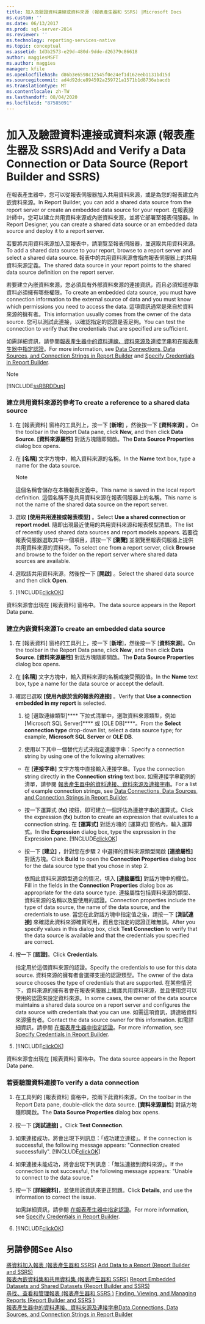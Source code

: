 ```yaml
---
title: 加入及驗證資料連線或資料來源 (報表產生器和 SSRS) |Microsoft Docs
ms.custom: ''
ms.date: 06/13/2017
ms.prod: sql-server-2014
ms.reviewer: ''
ms.technology: reporting-services-native
ms.topic: conceptual
ms.assetid: 1d3b2573-e29d-480d-9dde-d26379c86618
author: maggiesMSFT
ms.author: maggies
manager: kfile
ms.openlocfilehash: d86b3e6598c12545f0e24ef1d162eeb1131bd15d
ms.sourcegitcommit: ad4d92dce894592a259721a1571b1d8736abacdb
ms.translationtype: MT
ms.contentlocale: zh-TW
ms.lasthandoff: 08/04/2020
ms.locfileid: "87585091"
---
```

# <a name="add-and-verify-a-data-connection-or-data-source-report-builder-and-ssrs"></a><span data-ttu-id="a9b4c-102">加入及驗證資料連接或資料來源 (報表產生器及 SSRS)</span><span class="sxs-lookup"><span data-stu-id="a9b4c-102">Add and Verify a Data Connection or Data Source (Report Builder and SSRS)</span></span>
  <span data-ttu-id="a9b4c-103">在報表產生器中，您可以從報表伺服器加入共用資料來源，或是為您的報表建立內嵌資料來源。</span><span class="sxs-lookup"><span data-stu-id="a9b4c-103">In Report Builder, you can add a shared data source from the report server or create an embedded data source for your report.</span></span> <span data-ttu-id="a9b4c-104">在報表設計師中，您可以建立共用資料來源或內嵌資料來源，並將它部署至報表伺服器。</span><span class="sxs-lookup"><span data-stu-id="a9b4c-104">In Report Designer, you can create a shared data source or an embedded data source and deploy it to a report server.</span></span>  
  
 <span data-ttu-id="a9b4c-105">若要將共用資料來源加入至報表中，請瀏覽至報表伺服器，並選取共用資料來源。</span><span class="sxs-lookup"><span data-stu-id="a9b4c-105">To add a shared data source to your report, browse to a report server and select a shared data source.</span></span> <span data-ttu-id="a9b4c-106">報表中的共用資料來源會指向報表伺服器上的共用資料來源定義。</span><span class="sxs-lookup"><span data-stu-id="a9b4c-106">The shared data source in your report points to the shared data source definition on the report server.</span></span>  
  
 <span data-ttu-id="a9b4c-107">若要建立內嵌資料來源，您必須具有外部資料來源的連接資訊，而且必須知道存取資料必須擁有哪些權限。</span><span class="sxs-lookup"><span data-stu-id="a9b4c-107">To create an embedded data source, you must have connection information to the external source of data and you must know which permissions you need to access the data.</span></span> <span data-ttu-id="a9b4c-108">這項資訊通常是來自於資料來源的擁有者。</span><span class="sxs-lookup"><span data-stu-id="a9b4c-108">This information usually comes from the owner of the data source.</span></span> <span data-ttu-id="a9b4c-109">您可以測試此連接，以確認指定的認證是否足夠。</span><span class="sxs-lookup"><span data-stu-id="a9b4c-109">You can test the connection to verify that the credentials that are specified are sufficient.</span></span>  
  
 <span data-ttu-id="a9b4c-110">如需詳細資訊，請參閱[報表產生器中的資料連線、資料來源及連接字串](../data-connections-data-sources-and-connection-strings-in-report-builder.md)和[在報表產生器中指定認證](../specify-credentials-in-report-builder.md)。</span><span class="sxs-lookup"><span data-stu-id="a9b4c-110">For more information, see [Data Connections, Data Sources, and Connection Strings in Report Builder](../data-connections-data-sources-and-connection-strings-in-report-builder.md) and [Specify Credentials in Report Builder](../specify-credentials-in-report-builder.md).</span></span>  
  
> [!NOTE]  
>  [!INCLUDE[ssRBRDDup](../../includes/ssrbrddup-md.md)]  
  
### <a name="to-create-a-reference-to-a-shared-data-source"></a><span data-ttu-id="a9b4c-111">建立共用資料來源的參考</span><span class="sxs-lookup"><span data-stu-id="a9b4c-111">To create a reference to a shared data source</span></span>  
  
1.  <span data-ttu-id="a9b4c-112">在 [報表資料] 窗格的工具列上，按一下 **[新增]** ，然後按一下 **[資料來源]** 。</span><span class="sxs-lookup"><span data-stu-id="a9b4c-112">On the toolbar in the Report Data pane, click **New,** and then click **Data Source**.</span></span> <span data-ttu-id="a9b4c-113">**[資料來源屬性]** 對話方塊隨即開啟。</span><span class="sxs-lookup"><span data-stu-id="a9b4c-113">The **Data Source Properties** dialog box opens.</span></span>  
  
2.  <span data-ttu-id="a9b4c-114">在 **[名稱]** 文字方塊中，輸入資料來源的名稱。</span><span class="sxs-lookup"><span data-stu-id="a9b4c-114">In the **Name** text box, type a name for the data source.</span></span>  
  
    > [!NOTE]  
    >  <span data-ttu-id="a9b4c-115">這個名稱會儲存在本機報表定義中。</span><span class="sxs-lookup"><span data-stu-id="a9b4c-115">This name is saved in the local report definition.</span></span> <span data-ttu-id="a9b4c-116">這個名稱不是共用資料來源在報表伺服器上的名稱。</span><span class="sxs-lookup"><span data-stu-id="a9b4c-116">This name is not the name of the shared data source on the report server.</span></span>  
  
3.  <span data-ttu-id="a9b4c-117">選取 **[使用共用連接或報表模型]** 。</span><span class="sxs-lookup"><span data-stu-id="a9b4c-117">Select **Use a shared connection or report model**.</span></span> <span data-ttu-id="a9b4c-118">隨即出現最近使用的共用資料來源和報表模型清單。</span><span class="sxs-lookup"><span data-stu-id="a9b4c-118">The list of recently used shared data sources and report models appears.</span></span> <span data-ttu-id="a9b4c-119">若要從報表伺服器選取其中一個項目，請按一下 **[瀏覽]** 並瀏覽至報表伺服器上提供共用資料來源的資料夾。</span><span class="sxs-lookup"><span data-stu-id="a9b4c-119">To select one from a report server, click **Browse** and browse to the folder on the report server where shared data sources are available.</span></span>  
  
4.  <span data-ttu-id="a9b4c-120">選取該共用資料來源，然後按一下 **[開啟]** 。</span><span class="sxs-lookup"><span data-stu-id="a9b4c-120">Select the shared data source and then click **Open**.</span></span>  
  
5.  [!INCLUDE[clickOK](../../includes/clickok-md.md)]  
  
 <span data-ttu-id="a9b4c-121">資料來源會出現在 [報表資料] 窗格中。</span><span class="sxs-lookup"><span data-stu-id="a9b4c-121">The data source appears in the Report Data pane.</span></span>  
  
### <a name="to-create-an-embedded-data-source"></a><span data-ttu-id="a9b4c-122">建立內嵌資料來源</span><span class="sxs-lookup"><span data-stu-id="a9b4c-122">To create an embedded data source</span></span>  
  
1.  <span data-ttu-id="a9b4c-123">在 [報表資料] 窗格的工具列上，按一下 [**新增**]，然後按一下 [**資料來源**]。</span><span class="sxs-lookup"><span data-stu-id="a9b4c-123">On the toolbar in the Report Data pane, click **New**, and then click **Data Source**.</span></span> <span data-ttu-id="a9b4c-124">**[資料來源屬性]** 對話方塊隨即開啟。</span><span class="sxs-lookup"><span data-stu-id="a9b4c-124">The **Data Source Properties** dialog box opens.</span></span>  
  
2.  <span data-ttu-id="a9b4c-125">在 **[名稱]** 文字方塊中，輸入資料來源的名稱或接受預設值。</span><span class="sxs-lookup"><span data-stu-id="a9b4c-125">In the **Name** text box, type a name for the data source or accept the default.</span></span>  
  
3.  <span data-ttu-id="a9b4c-126">確認已選取 **[使用內嵌於我的報表的連接]** 。</span><span class="sxs-lookup"><span data-stu-id="a9b4c-126">Verify that **Use a connection embedded in my report** is selected.</span></span>  
  
    1.  <span data-ttu-id="a9b4c-127">從 [選取連線類型]\*\*\*\* 下拉式清單中，選取資料來源類型，例如 [Microsoft SQL Server]\*\*\*\* 或 [OLE DB]\*\*\*\*。</span><span class="sxs-lookup"><span data-stu-id="a9b4c-127">From the **Select connection type** drop-down list, select a data source type; for example, **Microsoft SQL Server** or **OLE DB**.</span></span>  
  
    2.  <span data-ttu-id="a9b4c-128">使用以下其中一個替代方式來指定連接字串：</span><span class="sxs-lookup"><span data-stu-id="a9b4c-128">Specify a connection string by using one of the following alternatives:</span></span>  
  
    -   <span data-ttu-id="a9b4c-129">在 **[連接字串]** 文字方塊中直接輸入連接字串。</span><span class="sxs-lookup"><span data-stu-id="a9b4c-129">Type the connection string directly in the **Connection string** text box.</span></span> <span data-ttu-id="a9b4c-130">如需連接字串範例的清單，請參閱 [報表產生器中的資料連接、資料來源及連接字串](../data-connections-data-sources-and-connection-strings-in-report-builder.md)。</span><span class="sxs-lookup"><span data-stu-id="a9b4c-130">For a list of example connection strings, see [Data Connections, Data Sources, and Connection Strings in Report Builder](../data-connections-data-sources-and-connection-strings-in-report-builder.md).</span></span>  
  
    -   <span data-ttu-id="a9b4c-131">按一下運算式 (**fx)** 按鈕，即可建立一個評估為連接字串的運算式。</span><span class="sxs-lookup"><span data-stu-id="a9b4c-131">Click the expression (**fx)** button to create an expression that evaluates to a connection string.</span></span> <span data-ttu-id="a9b4c-132">在 **[運算式]** 對話方塊的 [運算式] 窗格內，輸入運算式。</span><span class="sxs-lookup"><span data-stu-id="a9b4c-132">In the **Expression** dialog box, type the expression in the Expression pane.</span></span> [!INCLUDE[clickOK](../../includes/clickok-md.md)]  
  
    -   <span data-ttu-id="a9b4c-133">按一下 **[建立]** ，針對您在步驟 2 中選擇的資料來源類型開啟 **[連接屬性]** 對話方塊。</span><span class="sxs-lookup"><span data-stu-id="a9b4c-133">Click **Build** to open the **Connection Properties** dialog box for the data source type that you chose in step 2.</span></span>  
  
         <span data-ttu-id="a9b4c-134">依照此資料來源類型適合的情況，填入 **[連接屬性]** 對話方塊中的欄位。</span><span class="sxs-lookup"><span data-stu-id="a9b4c-134">Fill in the fields in the **Connection Properties** dialog box as appropriate for the data source type.</span></span> <span data-ttu-id="a9b4c-135">連接屬性包括資料來源的類型、資料來源的名稱以及要使用的認證。</span><span class="sxs-lookup"><span data-stu-id="a9b4c-135">Connection properties include the type of data source, the name of the data source, and the credentials to use.</span></span> <span data-ttu-id="a9b4c-136">當您在此對話方塊中指定值之後，請按一下 **[測試連接]** 來確認此資料來源確實可用，而且您指定的認證正確無誤。</span><span class="sxs-lookup"><span data-stu-id="a9b4c-136">After you specify values in this dialog box, click **Test Connection** to verify that the data source is available and that the credentials you specified are correct.</span></span>  
  
4.  <span data-ttu-id="a9b4c-137">按一下 **[認證]**。</span><span class="sxs-lookup"><span data-stu-id="a9b4c-137">Click **Credentials**.</span></span>  
  
     <span data-ttu-id="a9b4c-138">指定用於這個資料來源的認證。</span><span class="sxs-lookup"><span data-stu-id="a9b4c-138">Specify the credentials to use for this data source.</span></span> <span data-ttu-id="a9b4c-139">資料來源的擁有者會選擇支援的認證類型。</span><span class="sxs-lookup"><span data-stu-id="a9b4c-139">The owner of the data source chooses the type of credentials that are supported.</span></span> <span data-ttu-id="a9b4c-140">在某些情況下，資料來源的擁有者會在報表伺服器上維護共用資料來源，並且使用您可以使用的認證來設定資料來源。</span><span class="sxs-lookup"><span data-stu-id="a9b4c-140">In some cases, the owner of the data source maintains a shared data source on a report server and configures the data source with credentials that you can use.</span></span> <span data-ttu-id="a9b4c-141">如需這項資訊，請連絡資料來源擁有者。</span><span class="sxs-lookup"><span data-stu-id="a9b4c-141">Contact the data source owner for this information.</span></span> <span data-ttu-id="a9b4c-142">如需詳細資訊，請參閱 [在報表產生器中指定認證](../specify-credentials-in-report-builder.md)。</span><span class="sxs-lookup"><span data-stu-id="a9b4c-142">For more information, see [Specify Credentials in Report Builder](../specify-credentials-in-report-builder.md).</span></span>  
  
5.  [!INCLUDE[clickOK](../../includes/clickok-md.md)]  
  
 <span data-ttu-id="a9b4c-143">資料來源會出現在 [報表資料] 窗格中。</span><span class="sxs-lookup"><span data-stu-id="a9b4c-143">The data source appears in the Report Data pane.</span></span>  
  
### <a name="to-verify-a-data-connection"></a><span data-ttu-id="a9b4c-144">若要驗證資料連接</span><span class="sxs-lookup"><span data-stu-id="a9b4c-144">To verify a data connection</span></span>  
  
1.  <span data-ttu-id="a9b4c-145">在工具列的 [報表資料] 窗格中，按兩下此資料來源。</span><span class="sxs-lookup"><span data-stu-id="a9b4c-145">On the toolbar in the Report Data pane, double-click the data source.</span></span> <span data-ttu-id="a9b4c-146">**[資料來源屬性]** 對話方塊隨即開啟。</span><span class="sxs-lookup"><span data-stu-id="a9b4c-146">The **Data Source Properties** dialog box opens.</span></span>  
  
2.  <span data-ttu-id="a9b4c-147">按一下 **[測試連接]** 。</span><span class="sxs-lookup"><span data-stu-id="a9b4c-147">Click **Test Connection**.</span></span>  
  
3.  <span data-ttu-id="a9b4c-148">如果連接成功，將會出現下列訊息：「成功建立連接」。</span><span class="sxs-lookup"><span data-stu-id="a9b4c-148">If the connection is successful, the following message appears: "Connection created successfully".</span></span> [!INCLUDE[clickOK](../../includes/clickok-md.md)]  
  
4.  <span data-ttu-id="a9b4c-149">如果連接未能成功，將會出現下列訊息：「無法連接到資料來源」。</span><span class="sxs-lookup"><span data-stu-id="a9b4c-149">If the connection is not successful, the following message appears: "Unable to connect to the data source."</span></span>  
  
5.  <span data-ttu-id="a9b4c-150">按一下 **[詳細資料]**，並使用該資訊來更正問題。</span><span class="sxs-lookup"><span data-stu-id="a9b4c-150">Click **Details**, and use the information to correct the issue.</span></span>  
  
     <span data-ttu-id="a9b4c-151">如需詳細資訊，請參閱 [在報表產生器中指定認證](../specify-credentials-in-report-builder.md)。</span><span class="sxs-lookup"><span data-stu-id="a9b4c-151">For more information, see [Specify Credentials in Report Builder](../specify-credentials-in-report-builder.md).</span></span>  
  
6.  [!INCLUDE[clickOK](../../includes/clickok-md.md)]  
  
## <a name="see-also"></a><span data-ttu-id="a9b4c-152">另請參閱</span><span class="sxs-lookup"><span data-stu-id="a9b4c-152">See Also</span></span>  
 <span data-ttu-id="a9b4c-153">[將資料加入報表 &#40;報表產生器和 SSRS&#41;](report-datasets-ssrs.md) </span><span class="sxs-lookup"><span data-stu-id="a9b4c-153">[Add Data to a Report &#40;Report Builder and SSRS&#41;](report-datasets-ssrs.md) </span></span>  
 <span data-ttu-id="a9b4c-154">[報表內嵌資料集和共用資料集 &#40;報表產生器和 SSRS&#41;](report-embedded-datasets-and-shared-datasets-report-builder-and-ssrs.md) </span><span class="sxs-lookup"><span data-stu-id="a9b4c-154">[Report Embedded Datasets and Shared Datasets &#40;Report Builder and SSRS&#41;](report-embedded-datasets-and-shared-datasets-report-builder-and-ssrs.md) </span></span>  
 <span data-ttu-id="a9b4c-155">[尋找、查看和管理報表 &#40;報表產生器和 SSRS &#41;](../report-builder/finding-viewing-and-managing-reports-report-builder-and-ssrs.md) </span><span class="sxs-lookup"><span data-stu-id="a9b4c-155">[Finding, Viewing, and Managing Reports &#40;Report Builder and SSRS &#41;](../report-builder/finding-viewing-and-managing-reports-report-builder-and-ssrs.md) </span></span>  
 [<span data-ttu-id="a9b4c-156">報表產生器中的資料連接、資料來源及連接字串</span><span class="sxs-lookup"><span data-stu-id="a9b4c-156">Data Connections, Data Sources, and Connection Strings in Report Builder</span></span>](../data-connections-data-sources-and-connection-strings-in-report-builder.md)  
  
  
